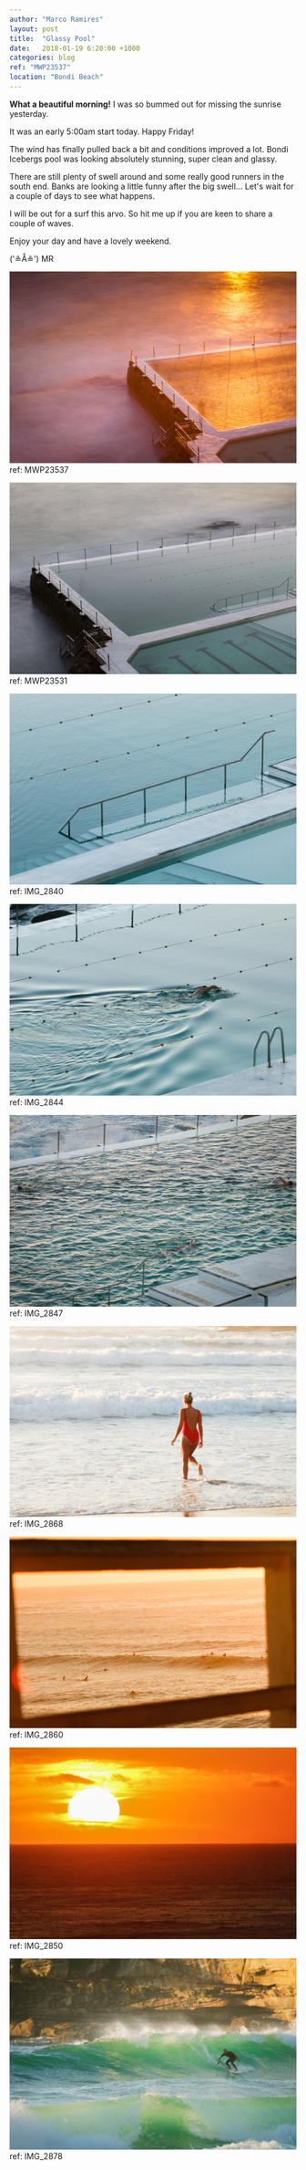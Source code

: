 ```yaml
---
author: "Marco Ramires"
layout: post
title:  "Glassy Pool"
date:   2018-01-19 6:20:00 +1000
categories: blog
ref: "MWP23537"
location: "Bondi Beach"
---
```



**What a beautiful morning!** I was so bummed out for missing the sunrise yesterday.

It was an early 5:00am start today. Happy Friday!

The wind has finally pulled back a bit and conditions improved a lot. Bondi Icebergs pool was looking absolutely stunning, super clean and glassy.

There are still plenty of swell around and some really good runners in the south end. Banks are looking a little funny after the big swell... Let's wait for a couple of days to see what happens.

I will be out for a surf this arvo. So hit me up if you are keen to share a couple of waves.

Enjoy your day and have a lovely weekend.

('≗Å≗') MR

![Sample Image](../images/site/pictures/2018-01-19/MWP23537.jpg)
ref: MWP23537

![Sample Image](../images/site/pictures/2018-01-19/MWP23531.jpg)
ref: MWP23531

![Sample Image](../images/site/pictures/2018-01-19/IMG_2840.jpg)
ref: IMG_2840

![Sample Image](../images/site/pictures/2018-01-19/IMG_2844.jpg)
ref: IMG_2844

![Sample Image](../images/site/pictures/2018-01-19/IMG_2847.jpg)
ref: IMG_2847

![Sample Image](../images/site/pictures/2018-01-19/IMG_2868.jpg)
ref: IMG_2868

![Sample Image](../images/site/pictures/2018-01-19/IMG_2860.jpg)
ref: IMG_2860

![Sample Image](../images/site/pictures/2018-01-19/IMG_2850.jpg)
ref: IMG_2850

![Sample Image](../images/site/pictures/2018-01-19/IMG_2878.jpg)
ref: IMG_2878



